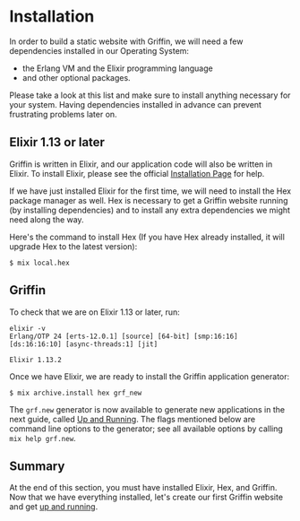 # Installation

In order to build a static website with Griffin, we will need a few dependencies installed in our Operating System:

  * the Erlang VM and the Elixir programming language
  * and other optional packages.

Please take a look at this list and make sure to install anything necessary for your system. Having dependencies installed in advance can prevent frustrating problems later on.

## Elixir 1.13 or later

Griffin is written in Elixir, and our application code will also be written in Elixir. To install Elixir, please see the official [Installation Page](https://elixir-lang.org/install.html) for help.

If we have just installed Elixir for the first time, we will need to install the Hex package manager as well. Hex is necessary to get a Griffin website running (by installing dependencies) and to install any extra dependencies we might need along the way.

Here's the command to install Hex (If you have Hex already installed, it will upgrade Hex to the latest version):

```console
$ mix local.hex
```

## Griffin

To check that we are on Elixir 1.13 or later, run:

```console
elixir -v
Erlang/OTP 24 [erts-12.0.1] [source] [64-bit] [smp:16:16] [ds:16:16:10] [async-threads:1] [jit]

Elixir 1.13.2
```

Once we have Elixir, we are ready to install the Griffin application generator:

```console
$ mix archive.install hex grf_new
```

The `grf.new` generator is now available to generate new applications in the next guide, called [Up and Running](up_and_running.html). The flags mentioned below are command line options to the generator; see all available options by calling `mix help grf.new`.

<!-- ## inotify-tools (for Linux users)

Griffin provides a very handy feature called Live Reloading. As you change your views or your assets, it automatically reloads the page in the browser. In order for this functionality to work, you need a filesystem watcher.

macOS and Windows users already have a filesystem watcher, but Linux users must install inotify-tools. Please consult the [inotify-tools wiki](https://github.com/rvoicilas/inotify-tools/wiki) for distribution-specific installation instructions. -->

## Summary

At the end of this section, you must have installed Elixir, Hex, and Griffin. Now that we have everything installed, let's create our first Griffin website and get [up and running](up_and_running.html).